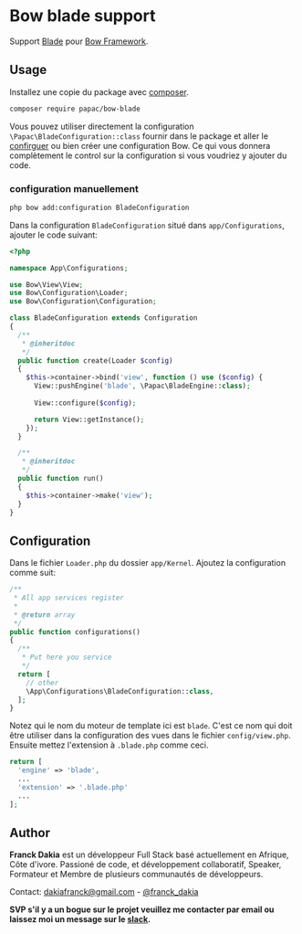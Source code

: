# Bow blade support

Support [Blade](https://laravel.com/docs/5.7/views) pour [Bow Framework](https://github.com/bowapp/app).

## Usage

Installez une copie du package avec [composer](https://getcomposer.org).

```bash
composer require papac/bow-blade
```

Vous pouvez utiliser directement la configuration `\Papac\BladeConfiguration::class` fournir dans le package et aller le [confirguer](#configuration) ou bien créer une configuration Bow. Ce qui vous donnera complètement le control sur la configuration si vous voudriez y ajouter du code.

### configuration manuellement

```bash
php bow add:configuration BladeConfiguration
```

Dans la configuration `BladeConfiguration` situé dans `app/Configurations`, ajouter le code suivant:

```php
<?php

namespace App\Configurations;

use Bow\View\View;
use Bow\Configuration\Loader;
use Bow\Configuration\Configuration;

class BladeConfiguration extends Configuration
{
  /**
   * @inheritdoc
   */
  public function create(Loader $config)
  {
    $this->container->bind('view', function () use ($config) {
      View::pushEngine('blade', \Papac\BladeEngine::class);
      
      View::configure($config);

      return View::getInstance();
    });
  }

  /**
   * @inheritdoc
   */
  public function run()
  {
    $this->container->make('view');
  }
}
```

## Configuration

Dans le fichier `Loader.php` du dossier `app/Kernel`. Ajoutez la configuration comme suit:

```php
/**
 * All app services register
 *
 * @return array
 */
public function configurations()
{
  /**
   * Put here you service
   */
  return [
    // other
    \App\Configurations\BladeConfiguration::class,
  ];
}
```

Notez qui le nom du moteur de template ici est `blade`. C'est ce nom qui doit être utiliser dans la configuration des vues dans le fichier `config/view.php`. Ensuite mettez l'extension à `.blade.php` comme ceci.

```php
return [
  'engine' => 'blade',
  ...
  'extension' => '.blade.php'
  ...
];
```

## Author

**Franck Dakia** est un développeur Full Stack basé actuellement en Afrique, Côte d'ivore. Passioné de code, et développement collaboratif, Speaker, Formateur et Membre de plusieurs communautés de développeurs.

Contact: [dakiafranck@gmail.com](mailto:dakiafranck@gmail.com) - [@franck_dakia](https://twitter.com/franck_dakia)

**SVP s'il y a un bogue sur le projet veuillez me contacter par email ou laissez moi un message sur le [slack](https://bowphp.slack.com).**